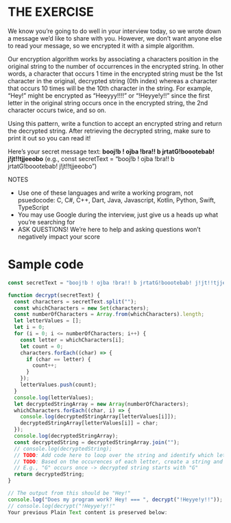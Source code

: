 # THE EXERCISE
We know you’re going to do well in your interview today, so we wrote down a message we’d like to share with you. However, we don’t want anyone else to read your message, so we encrypted it with a simple algorithm.


Our encryption algorithm works by associating a characters position in the original string to the number of occurrences in the encrypted string. In other words, a character that occurs 1 time in the encrypted string must be the 1st character in the original, decrypted string (0th index) whereas a character that occurs 10 times will be the 10th character in the string. For example, “Hey!” might be encrypted as “Heeyyy!!!!” or “!Heyye!y!!” since the first letter in the original string occurs once in the encrypted string, the 2nd character occurs twice, and so on.

 
Using this pattern, write a function to accept an encrypted string and return the decrypted string. After retrieving the decrypted string, make sure to print it out so you can read it!

 
Here’s your secret message text: **booj!b ! ojba !bra!! b jrtatG!boootebab! j!jt!!tjjeeobo**
(e.g., const secretText = “booj!b ! ojba !bra!! b jrtatG!boootebab! j!jt!!tjjeeobo”)


NOTES
- Use one of these languages and write a working program, not psuedocode: C, C#, C++, Dart, Java, Javascript, Kotlin, Python, Swift, TypeScript
- You may use Google during the interview, just give us a heads up what you’re searching for
- ASK QUESTIONS! We’re here to help and asking questions won’t negatively impact your score

# Sample code
```Javascript
const secretText = "booj!b ! ojba !bra!! b jrtatG!boootebab! j!jt!!tjjeeobo";

function decrypt(secretText) {
  const characters = secretText.split("");
  const whichCharacters = new Set(characters);
  const numberOfCharacters = Array.from(whichCharacters).length;
  let letterValues = [];
  let i = 0;
  for (i = 0; i <= numberOfCharacters; i++) {
    const letter = whichCharacters[i];
    let count = 0;
    characters.forEach((char) => {
      if (char == letter) {
        count++;
      }
    });
    letterValues.push(count);
  }
  console.log(letterValues);
  let decryptedStringArray = new Array(numberOfCharacters);
  whichCharacters.forEach((char, i) => {
    console.log(decryptedStringArray[letterValues[i]]);
    decryptedStringArray[letterValues[i]] = char;
  });
  console.log(decryptedStringArray);
  const decryptedString = decryptedStringArray.join("");
  // console.log(decryptedString);
  // TODO: Add code here to loop over the string and identify which letters occur the most (No hard coding!)
  // TODO: Based on the occurences of each letter, create a string and return it
  // E.g., "G" occurs once -> decrypted string starts with "G"
  return decryptedString;
}

// The output from this should be "Hey!"
console.log("Does my program work? Hey! === ", decrypt("!Heyye!y!!"));
// console.log(decrypt("!Heyye!y!!"
Your previous Plain Text content is preserved below:
```
